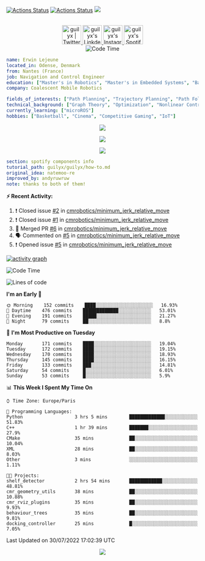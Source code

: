 [![Actions Status](https://github.com/guilyx/guilyx/workflows/wakatime-stats/badge.svg)](https://github.com/guilyx/guilyx/actions)
[![Actions Status](https://github.com/guilyx/guilyx/workflows/update-gh-activity/badge.svg)](https://github.com/guilyx/guilyx/actions)
![](https://visitor-badge.glitch.me/badge?page_id=guilyx.guilyx)

<p align="center">
<br/>
<a href="https://twitter.com/nthofhisname">
  <img alt="guilyx | Twitter" width="50px" src="https://user-images.githubusercontent.com/43545812/144034996-602b144a-16e1-41cc-99e7-c6040b20dcaf.png"/>
</a>
<a href="https://www.linkedin.com/in/erwinlejeune-lkn">
  <img alt="guilyx's LinkdeIN" width="50px" src="https://user-images.githubusercontent.com/43545812/144035037-0f415fc7-9f96-4517-a370-ccc6e78a714b.png" />
</a>
<a href="https://www.instagram.com/nthofhisname">
  <img alt="guilyx's Instagram" width="50px" src="https://user-images.githubusercontent.com/43545812/144035088-0dfb165f-8fe0-4d13-896c-876c29d2b128.png" />
</a>
<a href="https://open.spotify.com/user/11147618695?si=zZFn6uAGRLyoU02lsG50GA">
  <img alt="guilyx's Spotify" width="50px" src="https://user-images.githubusercontent.com/43545812/144035120-1ad5169b-91c7-4078-bef9-6a82c733f373.png" />
</a>
<br>
<img alt="Code Time" src="https://img.shields.io/endpoint?style=flat&url=https://codetime-api.datreks.com/badge/1615?logoColor=white%26project=%26recentMS=0%26showProject=false" />
</p>

```yaml
name: Erwin Lejeune
located_in: Odense, Denmark
from: Nantes (France)
job: Navigation and Control Engineer
education: ["Master's in Robotics", "Master's in Embedded Systems", "Bachelor's in Electronics"]
company: Coalescent Mobile Robotics

fields_of_interests: ["Path Planning", "Trajectory Planning", "Path Following", "Behaviour Planning", "Localization", "Sensor Fusion", "Embedded Systems"]
technical_background: ["Graph Theory", "Optimization", "Nonlinear Control", "Real-Time Systems", "Automated Planning"]
currently_learning: ["microROS"]
hobbies: ["Basketball", "Cinema", "Competitive Gaming", "IoT"]
```

<p align="center">
  <img alig src="https://github-profile-trophy.vercel.app/?username=guilyx&column=6&rank=SSS,SS,S,AAA,AA,A,B,C" />
</p>

<p align="center">
  <a href="https://spotify-github-profile.vercel.app/api/view?uid=11147618695&redirect=true">
    <img src="https://spotify-github-profile.vercel.app/api/view?uid=11147618695&cover_image=true&theme=default&bar_color=e3e3e3&bar_color_cover=true">
  </a>
</p>

<p align="center">
  <img src="https://guilyx.vercel.app/api/top-played">
</p>
 
```yaml
section: spotify components info
tutorial_path: guilyx/guilyx/how-to.md
original_idea: natemoo-re
improved_by: andyruwruw
note: thanks to both of them!
```


**:zap: Recent Activity:**

<!--START_SECTION:activity-->
1. ❗️ Closed issue [#2](https://github.com/cmrobotics/minimum_jerk_relative_move/issues/2) in [cmrobotics/minimum_jerk_relative_move](https://github.com/cmrobotics/minimum_jerk_relative_move)
2. ❗️ Closed issue [#1](https://github.com/cmrobotics/minimum_jerk_relative_move/issues/1) in [cmrobotics/minimum_jerk_relative_move](https://github.com/cmrobotics/minimum_jerk_relative_move)
3. 🎉 Merged PR [#6](https://github.com/cmrobotics/minimum_jerk_relative_move/pull/6) in [cmrobotics/minimum_jerk_relative_move](https://github.com/cmrobotics/minimum_jerk_relative_move)
4. 🗣 Commented on [#5](https://github.com/cmrobotics/minimum_jerk_relative_move/issues/5) in [cmrobotics/minimum_jerk_relative_move](https://github.com/cmrobotics/minimum_jerk_relative_move)
5. ❗️ Opened issue [#5](https://github.com/cmrobotics/minimum_jerk_relative_move/issues/5) in [cmrobotics/minimum_jerk_relative_move](https://github.com/cmrobotics/minimum_jerk_relative_move)
<!--END_SECTION:activity-->

[![activity graph](https://activity-graph.herokuapp.com/graph?username=guilyx&custom_title=Erwin's%20activity%20graph&theme=github-light&hide_border=true)](https://github.com/ashutosh00710/github-readme-activity-graph)

<!--START_SECTION:waka-->
![Code Time](http://img.shields.io/badge/Code%20Time-0%20secs-blue)

![Lines of code](https://img.shields.io/badge/From%20Hello%20World%20I%27ve%20Written-293%20Thousand%20lines%20of%20code-blue)

**I'm an Early 🐤** 

```text
🌞 Morning    152 commits    ████░░░░░░░░░░░░░░░░░░░░░   16.93% 
🌆 Daytime    476 commits    █████████████░░░░░░░░░░░░   53.01% 
🌃 Evening    191 commits    █████░░░░░░░░░░░░░░░░░░░░   21.27% 
🌙 Night      79 commits     ██░░░░░░░░░░░░░░░░░░░░░░░   8.8%

```
📅 **I'm Most Productive on Tuesday** 

```text
Monday       171 commits    ████░░░░░░░░░░░░░░░░░░░░░   19.04% 
Tuesday      172 commits    ████░░░░░░░░░░░░░░░░░░░░░   19.15% 
Wednesday    170 commits    ████░░░░░░░░░░░░░░░░░░░░░   18.93% 
Thursday     145 commits    ████░░░░░░░░░░░░░░░░░░░░░   16.15% 
Friday       133 commits    ███░░░░░░░░░░░░░░░░░░░░░░   14.81% 
Saturday     54 commits     █░░░░░░░░░░░░░░░░░░░░░░░░   6.01% 
Sunday       53 commits     █░░░░░░░░░░░░░░░░░░░░░░░░   5.9%

```


📊 **This Week I Spent My Time On** 

```text
⌚︎ Time Zone: Europe/Paris

💬 Programming Languages: 
Python                   3 hrs 5 mins        █████████████░░░░░░░░░░░░   51.83% 
C++                      1 hr 39 mins        ███████░░░░░░░░░░░░░░░░░░   27.9% 
CMake                    35 mins             ██░░░░░░░░░░░░░░░░░░░░░░░   10.04% 
XML                      28 mins             ██░░░░░░░░░░░░░░░░░░░░░░░   8.03% 
Other                    3 mins              ░░░░░░░░░░░░░░░░░░░░░░░░░   1.11%

🐱‍💻 Projects: 
shelf_detector           2 hrs 54 mins       ████████████░░░░░░░░░░░░░   48.81% 
cmr_geometry_utils       38 mins             ██░░░░░░░░░░░░░░░░░░░░░░░   10.88% 
cmr_rviz_plugins         35 mins             ██░░░░░░░░░░░░░░░░░░░░░░░   9.93% 
behaviour_trees          35 mins             ██░░░░░░░░░░░░░░░░░░░░░░░   9.81% 
docking_controller       25 mins             █░░░░░░░░░░░░░░░░░░░░░░░░   7.05%

```


 Last Updated on 30/07/2022 17:02:39 UTC
<!--END_SECTION:waka-->

<p align="center">
  <img src="https://capsule-render.vercel.app/api?type=waving&color=gradient&height=60&section=footer"/>
</p>
